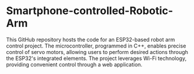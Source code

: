 # Smartphone-controlled-Robotic-Arm
This GitHub repository hosts the code for an ESP32-based robot arm control project. The microcontroller, programmed in C++, enables precise control of servo motors, allowing users to perform desired actions through the ESP32's integrated elements. The project leverages Wi-Fi technology, providing convenient control through a web application. 
